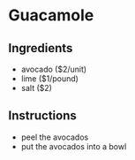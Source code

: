 # Guacamole
## Ingredients
* avocado ($2/unit)
* lime ($1/pound)
* salt ($2)
## Instructions
* peel the avocados
* put the avocados into a bowl
